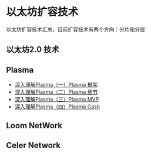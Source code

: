 # 以太坊扩容技术

以太坊扩容技术汇总，目前扩容技术有两个方向：分片和分层

## 以太坊2.0 技术


## Plasma 

* [深入理解Plasma（一）Plasma 框架](https://learnblockchain.cn/2018/10/20/plasma-framework/)
* [深入理解Plasma（二）Plasma 细节](https://learnblockchain.cn/2018/10/24/plasma-in-detail/)
* [深入理解Plasma（三）Plasma MVP](https://learnblockchain.cn/2018/11/03/plasma-mvp/)
* [深入理解Plasma（四）Plasma Cash](https://learnblockchain.cn/2018/11/16/plasma-cash/)


## Loom NetWork


## Celer Network




